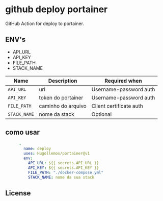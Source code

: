 # github deploy portainer

GitHub Action for deploy to portainer.

## ENV's 

- API_URL 
- API_KEY 
- FILE_PATH 
- STACK_NAME

| Name           | Description                                   | Required when           | 
|----------------|-----------------------------------------------|-------------------------|
| `API_URL`     | url                                      | Username-password auth  |
| `API_KEY`     | token do portainer                                      | Username-password auth  |
| `FILE_PATH`   | caminho do arquivo                      | Client certificate auth |
| `STACK_NAME` | nome da stack | Optional                |


## como usar

```yaml
      -
        name: deploy
        uses: Hugollemos/portainer@v1
        env:
          API_URL: ${{ secrets.API_URL }}
          API_KEY: ${{ secrets.API_KEY }}
          FILE_PATH: "./docker-compose.yml"
          STACK_NAME: nome da sua stack
```
## License
